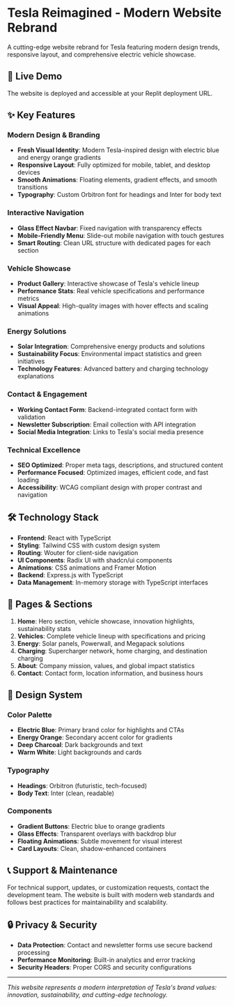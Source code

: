 # Tesla Reimagined - Modern Website Rebrand

A cutting-edge website rebrand for Tesla featuring modern design trends, responsive layout, and comprehensive electric vehicle showcase.

## 🚀 Live Demo

The website is deployed and accessible at your Replit deployment URL.

## ✨ Key Features

### Modern Design & Branding
- **Fresh Visual Identity**: Modern Tesla-inspired design with electric blue and energy orange gradients
- **Responsive Layout**: Fully optimized for mobile, tablet, and desktop devices
- **Smooth Animations**: Floating elements, gradient effects, and smooth transitions
- **Typography**: Custom Orbitron font for headings and Inter for body text

### Interactive Navigation
- **Glass Effect Navbar**: Fixed navigation with transparency effects
- **Mobile-Friendly Menu**: Slide-out mobile navigation with touch gestures
- **Smart Routing**: Clean URL structure with dedicated pages for each section

### Vehicle Showcase
- **Product Gallery**: Interactive showcase of Tesla's vehicle lineup
- **Performance Stats**: Real vehicle specifications and performance metrics
- **Visual Appeal**: High-quality images with hover effects and scaling animations

### Energy Solutions
- **Solar Integration**: Comprehensive energy products and solutions
- **Sustainability Focus**: Environmental impact statistics and green initiatives
- **Technology Features**: Advanced battery and charging technology explanations

### Contact & Engagement
- **Working Contact Form**: Backend-integrated contact form with validation
- **Newsletter Subscription**: Email collection with API integration
- **Social Media Integration**: Links to Tesla's social media presence

### Technical Excellence
- **SEO Optimized**: Proper meta tags, descriptions, and structured content
- **Performance Focused**: Optimized images, efficient code, and fast loading
- **Accessibility**: WCAG compliant design with proper contrast and navigation

## 🛠 Technology Stack

- **Frontend**: React with TypeScript
- **Styling**: Tailwind CSS with custom design system
- **Routing**: Wouter for client-side navigation
- **UI Components**: Radix UI with shadcn/ui components
- **Animations**: CSS animations and Framer Motion
- **Backend**: Express.js with TypeScript
- **Data Management**: In-memory storage with TypeScript interfaces

## 📱 Pages & Sections

1. **Home**: Hero section, vehicle showcase, innovation highlights, sustainability stats
2. **Vehicles**: Complete vehicle lineup with specifications and pricing
3. **Energy**: Solar panels, Powerwall, and Megapack solutions
4. **Charging**: Supercharger network, home charging, and destination charging
5. **About**: Company mission, values, and global impact statistics
6. **Contact**: Contact form, location information, and business hours

## 🎨 Design System

### Color Palette
- **Electric Blue**: Primary brand color for highlights and CTAs
- **Energy Orange**: Secondary accent color for gradients
- **Deep Charcoal**: Dark backgrounds and text
- **Warm White**: Light backgrounds and cards

### Typography
- **Headings**: Orbitron (futuristic, tech-focused)
- **Body Text**: Inter (clean, readable)

### Components
- **Gradient Buttons**: Electric blue to orange gradients
- **Glass Effects**: Transparent overlays with backdrop blur
- **Floating Animations**: Subtle movement for visual interest
- **Card Layouts**: Clean, shadow-enhanced containers

## 📞 Support & Maintenance

For technical support, updates, or customization requests, contact the development team. The website is built with modern web standards and follows best practices for maintainability and scalability.

## 🔒 Privacy & Security

- **Data Protection**: Contact and newsletter forms use secure backend processing
- **Performance Monitoring**: Built-in analytics and error tracking
- **Security Headers**: Proper CORS and security configurations

---

*This website represents a modern interpretation of Tesla's brand values: innovation, sustainability, and cutting-edge technology.*